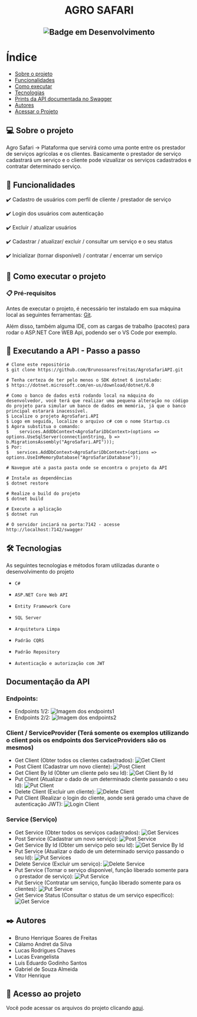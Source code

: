 # <h1 align="center"> AGRO SAFARI </h1>

## <p align="center">![Badge em Desenvolvimento](http://img.shields.io/static/v1?label=STATUS&message=FINALIZADO&color=RED&style=for-the-badge)</p>

# Índice 

* [Sobre o projeto](https://github.com/Brunosoaresfreitas/AgroSafariAPI/blob/main/README.md#-sobre-o-projeto)
* [Funcionalidades](https://github.com/Brunosoaresfreitas/AgroSafariAPI/blob/main/README.md#-sobre-o-projeto)
* [Como executar](https://github.com/Brunosoaresfreitas/AgroSafariAPI/blob/main/README.md#-como-executar-o-projeto)
* [Tecnologias](https://github.com/Brunosoaresfreitas/AgroSafariAPI/blob/main/README.md#%EF%B8%8F-tecnologias)
* [Prints da API documentada no Swagger](https://github.com/Brunosoaresfreitas/AgroSafariAPI/blob/main/README.md#documenta%C3%A7%C3%A3o-da-api)
* [Autores](https://github.com/Brunosoaresfreitas/AgroSafariAPI/blob/main/README.md#%EF%B8%8F-autores)
* [Acessar o Projeto](https://github.com/Brunosoaresfreitas/AgroSafariAPI/blob/main/README.md#-acesso-ao-projeto)

## 💻 Sobre o projeto

Agro Safari -> Plataforma que servirá como uma ponte entre os prestador de serviços agrícolas e os clientes.
Basicamente o prestador de serviço cadastrará um serviço e o cliente pode vizualizar os serviços cadastrados e contratar determinado serviço.

## 🎯 Funcionalidades

✔️ Cadastro de usuários com perfil de cliente / prestador de serviço

✔️ Login dos usuários com autenticação 

✔️ Excluir / atualizar usuários

✔️ Cadastrar / atualizar/ excluir / consultar um serviço e o seu status

✔️ Inicializar (tornar disponível) / contratar / encerrar um serviço


## 🚀 Como executar o projeto

### 📋 Pré-requisitos

Antes de executar o projeto, é necessário ter instalado em sua máquina local as seguintes ferramentas: [Git](https://git-scm.com/).

Além disso, também alguma IDE, com as cargas de trabalho (pacotes) para rodar o ASP.NET Core WEB Api, podendo ser o VS Code por exemplo.


## 🎲 Executando a API - Passo a passo

```
# Clone este repositório
$ git clone https://github.com/Brunosoaresfreitas/AgroSafariAPI.git

# Tenha certeza de ter pelo menos o SDK dotnet 6 instalado:
$ https://dotnet.microsoft.com/en-us/download/dotnet/6.0

# Como o banco de dados está rodando local na máquina do desenvolvedor, você terá que realizar uma pequena alteração no código do projeto para simular um banco de dados em memória, já que o banco principal estarará inacessível.
$ Localize o projeto AgroSafari.API
$ Logo em seguida, localize o arquivo c# com o nome Startup.cs
$ Agora substitua o comando: 
$    services.AddDbContext<AgroSafariDbContext>(options => options.UseSqlServer(connectionString, b => b.MigrationsAssembly("AgroSafari.API"))); 
$ Por:
$   services.AddDbContext<AgroSafariDbContext>(options => options.UseInMemoryDatabase("AgroSafariDatabase"));

# Navegue até a pasta pasta onde se encontra o projeto da API

# Instale as dependências
$ dotnet restore

# Realize o build do projeto
$ dotnet build

# Execute a aplicação 
$ dotnet run

# O servidor inciará na porta:7142 - acesse http://localhost:7142/swagger
```

## 🛠️ Tecnologias

As seguintes tecnologias e métodos foram utilizadas durante o desenvolvimento do projeto

- ``C#``

- ``ASP.NET Core Web API``

- ``Entity Framework Core``

- ``SQL Server``

- ``Arquitetura Limpa``

- ``Padrão CQRS``

- ``Padrão Repository``

- ``Autenticação e autorização com JWT``

## Documentação da API 

### Endpoints:
* Endpoints 1/2:
![Imagem dos endpoints1](./Prints/Tela1API.png)
* Endpoints 2/2:
![Imagem dos endpoints2](./Prints/Tela2API.png)

### Client / ServiceProvider (Terá somente os exemplos utilizando o client pois os endpoints dos ServiceProviders são os mesmos)
* Get Client (Obter todos os clientes cadastrados):
![Get Client](./Prints/GetClient.png)
* Post Client (Cadastrar um novo cliente):
![Post Client](./Prints/PostClient.png)
* Get Client By Id (Obter um cliente pelo seu Id):
![Get Client By Id](./Prints/GetClientById.png)
* Put Client (Atualizar o dado de um determinado cliente passando o seu Id):
![Put Client](./Prints/PutClient.png)
* Delete Client (Excluir um cliente):
![Delete Client](./Prints/DeleteClient.png)
* Put Client (Realizar o login do cliente, aonde será gerado uma chave de autenticação JWT):
![Login Client](./Prints/LoginClient.png)

### Service (Serviço)
* Get Service (Obter todos os serviços cadastrados):
![Get Services](./Prints/GetServices.png)
* Post Service (Cadastrar um novo serviço):
![Post Service](./Prints/PostServices.png)
* Get Service By Id (Obter um serviço pelo seu Id):
![Get Service By Id](./Prints/GetServiceById.png)
* Put Service (Atualizar o dado de um determinado serviço passando o seu Id):
![Put Services](./Prints/PutServices.png)
* Delete Service (Excluir um serviço):
![Delete Service](./Prints/DeleteService.png)
* Put Service (Tornar o serviço disponível, função liberado somente para o prestador de serviço):
![Put Service](./Prints/PutMakeAvailable.png)
* Put Service (Contratar um serviço, função liberado somente para os clientes):
![Put Service](./Prints/PutHireService.png)
* Get Service Status (Consultar o status de um serviço específico):
![Get Service](./Prints/GetServiceStatusById.png)

## ✒️ Autores
- Bruno Henrique Soares de Freitas
- Cálamo Andret  da Silva
- Lucas Rodrigues Chaves
- Lucas Evangelista
- Luís Eduardo Godinho Santos
- Gabriel de Souza Almeida
- Vitor Henrique


## 📁 Acesso ao projeto
Você pode acessar os arquivos do projeto clicando [aqui](https://github.com/Brunosoaresfreitas/AgroSafariAPI).

